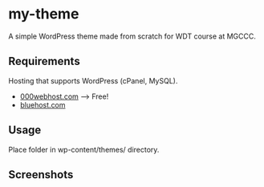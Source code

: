 # my-theme
A simple WordPress theme made from scratch for WDT course at MGCCC.
## Requirements
Hosting that supports WordPress (cPanel, MySQL).
- [000webhost.com](http://000webhost.com) --> Free!
- [bluehost.com](http://000webhost.com)
## Usage
Place folder in wp-content/themes/ directory.

## Screenshots
